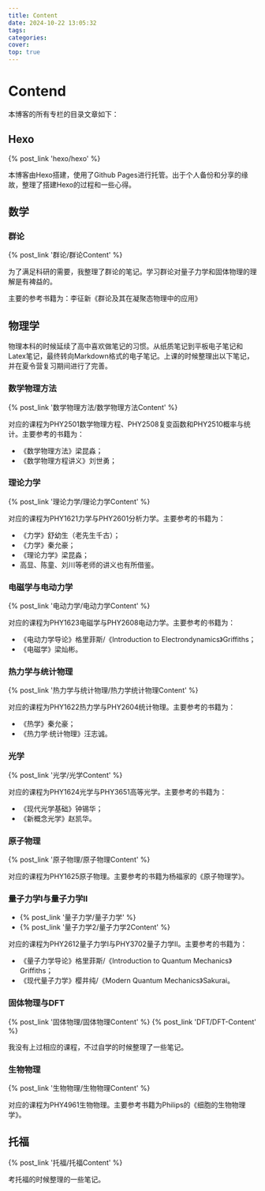 ```yaml
---
title: Content
date: 2024-10-22 13:05:32
tags:
categories:
cover:
top: true
---
```

# Contend
本博客的所有专栏的目录文章如下：

## Hexo
{% post_link 'hexo/hexo' %}

本博客由Hexo搭建，使用了Github Pages进行托管。出于个人备份和分享的缘故，整理了搭建Hexo的过程和一些心得。

## 数学

### 群论

{% post_link '群论/群论Content' %}

为了满足科研的需要，我整理了群论的笔记。学习群论对量子力学和固体物理的理解是有裨益的。

主要的参考书籍为：李征新《群论及其在凝聚态物理中的应用》

## 物理学
物理本科的时候延续了高中喜欢做笔记的习惯。从纸质笔记到平板电子笔记和Latex笔记，最终转向Markdown格式的电子笔记。上课的时候整理出以下笔记，并在夏令营复习期间进行了完善。

### 数学物理方法
{% post_link '数学物理方法/数学物理方法Content' %}

对应的课程为PHY2501数学物理方程、PHY2508复变函数和PHY2510概率与统计。主要参考的书籍为：
- 《数学物理方法》梁昆淼；
- 《数学物理方程讲义》刘世勇；

### 理论力学
{% post_link '理论力学/理论力学Content' %}

对应的课程为PHY1621力学与PHY2601分析力学。主要参考的书籍为：
- 《力学》舒幼生（老先生千古）；
- 《力学》秦允豪；
- 《理论力学》梁昆淼；
- 高显、陈童、刘川等老师的讲义也有所借鉴。

### 电磁学与电动力学
{% post_link '电动力学/电动力学Content' %}

对应的课程为PHY1623电磁学与PHY2608电动力学。主要参考的书籍为：
- 《电动力学导论》格里菲斯/《Introduction to Electrondynamics》Griffiths；
- 《电磁学》梁灿彬。

### 热力学与统计物理
{% post_link '热力学与统计物理/热力学统计物理Content' %}

对应的课程为PHY1622热力学与PHY2604统计物理。主要参考的书籍为：
- 《热学》秦允豪；
- 《热力学·统计物理》汪志诚。

### 光学
{% post_link '光学/光学Content' %}

对应的课程为PHY1624光学与PHY3651高等光学。主要参考的书籍为：
- 《现代光学基础》钟锡华；
- 《新概念光学》赵凯华。

### 原子物理
{% post_link '原子物理/原子物理Content' %}

对应的课程为PHY1625原子物理。主要参考的书籍为杨福家的《原子物理学》。


### 量子力学Ⅰ与量子力学Ⅱ

- {% post_link '量子力学/量子力学' %}
- {% post_link '量子力学2/量子力学2Content' %}

对应的课程为PHY2612量子力学Ⅰ与PHY3702量子力学Ⅱ。主要参考的书籍为：
- 《量子力学导论》格里菲斯/《Introduction to Quantum Mechanics》Griffiths；
- 《现代量子力学》樱井纯/《Modern Quantum Mechanics》Sakurai。

### 固体物理与DFT
{% post_link '固体物理/固体物理Content' %}
{% post_link 'DFT/DFT-Content' %}

我没有上过相应的课程，不过自学的时候整理了一些笔记。

### 生物物理
{% post_link '生物物理/生物物理Content' %}

对应的课程为PHY4961生物物理。主要参考书籍为Philips的《细胞的生物物理学》。

## 托福
{% post_link '托福/托福Content' %}

考托福的时候整理的一些笔记。

